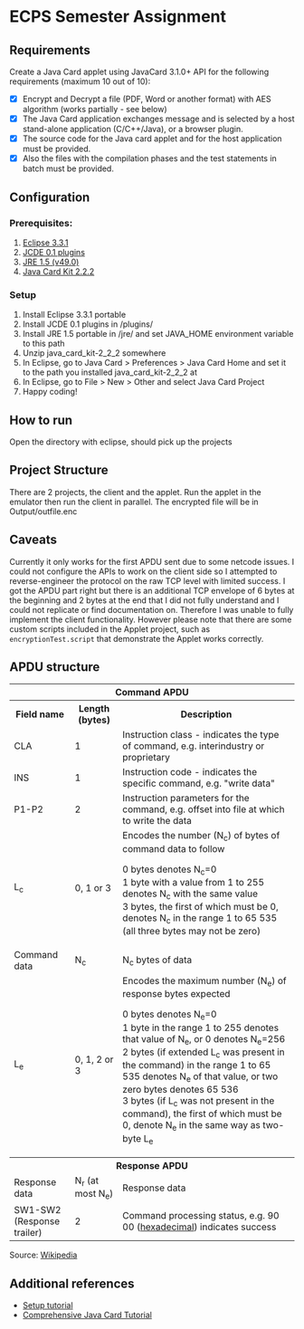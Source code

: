 # ECPS Semester Assignment

## Requirements

Create a Java Card applet using JavaCard 3.1.0+ API for the following requirements (maximum 10 out of 10):

- [x] Encrypt and Decrypt a file (PDF, Word or another format) with AES algorithm (works partially - see below)
- [x] The Java Card application exchanges message and is selected by a host stand-alone application (C/C++/Java), or a browser plugin.
- [x] The source code for the Java card applet and for the host application must be provided.
- [x] Also the files with the compilation phases and the test statements in batch must be provided.

## Configuration
### Prerequisites:
1. [Eclipse 3.3.1](https://archive.eclipse.org/eclipse/downloads/drops/R-3.3.1-200709211145/)
2. [JCDE 0.1 plugins](https://osdn.net/projects/sfnet_eclipse-jcde/downloads/eclipse-jcde/eclipse-jcde-0.1/eclipse-jcde-0.1.zip/)
3. [JRE 1.5 (v49.0)](https://www.oracle.com/java/technologies/java-archive-javase5-downloads.html)
4. [Java Card Kit 2.2.2](https://www.oracle.com/java/technologies/java-archive-downloads-javame-downloads.html#java_card_kit-2.2.2-oth-JPR)
### Setup
1. Install Eclipse 3.3.1 portable
2. Install JCDE 0.1 plugins in <eclipse folder>/plugins/
3. Install JRE 1.5 portable in <eclipse folder>/jre/ and set JAVA_HOME environment variable to this path
4. Unzip java_card_kit-2_2_2 somewhere
5. In Eclipse, go to Java Card > Preferences > Java Card Home and set it to the path you installed java_card_kit-2_2_2 at 
6. In Eclipse, go to File > New > Other and select Java Card Project
7. Happy coding!

## How to run
Open the directory with eclipse, should pick up the projects

## Project Structure
There are 2 projects, the client and the applet. Run the applet in the emulator then run the client in parallel. The encrypted file will be in Output/outfile.enc

## Caveats
Currently it only works for the first APDU sent due to some netcode issues. I could not configure the APIs to work on the client side so I attempted to reverse-engineer the protocol on the raw TCP level with limited success. I got the APDU part right but there is an additional TCP envelope of 6 bytes at the beginning and 2 bytes at the end that I did not fully understand and I could not replicate or find documentation on. Therefore I was unable to fully implement the client functionality. However please note that there are some custom scripts included in the Applet project, such as ```encryptionTest.script``` that demonstrate the Applet works correctly. 

## APDU structure
<table class="wikitable">
   <tbody>
      <tr>
         <th colspan="3">Command APDU</th>
      </tr>
      <tr>
         <th>Field name</th>
         <th>Length (bytes)</th>
         <th>Description</th>
      </tr>
      <tr>
         <td>CLA</td>
         <td>1</td>
         <td>Instruction class - indicates the type of command, e.g. interindustry or proprietary</td>
      </tr>
      <tr>
         <td>INS</td>
         <td>1</td>
         <td>Instruction code - indicates the specific command, e.g. "write data"</td>
      </tr>
      <tr>
         <td>P1-P2</td>
         <td>2</td>
         <td>Instruction parameters for the command, e.g. offset into file at which to write the data</td>
      </tr>
      <tr>
         <td>L<sub>c</sub></td>
         <td>0, 1 or 3</td>
         <td>
            Encodes the number (N<sub>c</sub>) of bytes of command data to follow
            <p>0 bytes denotes N<sub>c</sub>=0<br>
               1 byte with a value from 1 to 255 denotes N<sub>c</sub> with the same value<br>
               3 bytes, the first of which must be 0, denotes N<sub>c</sub> in the range 1 to 65 535 (all three bytes may not be zero)
            </p>
         </td>
      </tr>
      <tr>
         <td>Command data</td>
         <td>N<sub>c</sub></td>
         <td>N<sub>c</sub> bytes of data</td>
      </tr>
      <tr>
         <td>L<sub>e</sub></td>
         <td>0, 1, 2 or 3</td>
         <td>
            Encodes the maximum number (N<sub>e</sub>) of response bytes expected
            <p>0 bytes denotes N<sub>e</sub>=0<br>
               1 byte in the range 1 to 255 denotes that value of N<sub>e</sub>, or 0 denotes N<sub>e</sub>=256<br>
               2 bytes (if extended L<sub>c</sub> was present in the command) in the range 1 to 65 535 denotes N<sub>e</sub> of that value, or two zero bytes denotes 65 536<br>
               3 bytes (if L<sub>c</sub> was not present in the command), the first of which must be 0, denote N<sub>e</sub> in the same way as two-byte L<sub>e</sub>
            </p>
         </td>
      </tr>
      <tr>
         <th colspan="3">Response APDU</th>
      </tr>
      <tr>
         <td>Response data</td>
         <td>N<sub>r</sub> (at most N<sub>e</sub>)</td>
         <td>Response data</td>
      </tr>
      <tr>
         <td>SW1-SW2<br>(Response trailer)</td>
         <td>2</td>
         <td>Command processing status, e.g. 90 00 (<a href="/wiki/Hexadecimal" title="Hexadecimal">hexadecimal</a>) indicates success</td>
      </tr>
   </tbody>
</table>

Source: [Wikipedia](https://en.wikipedia.org/wiki/Smart_card_application_protocol_data_unit)

## Additional references
- [Setup tutorial](https://scc.rhul.ac.uk/files/2016/10/Eclipse.pdf)
- [Comprehensive Java Card Tutorial](http://javacard.vetilles.com/tutorial/)
